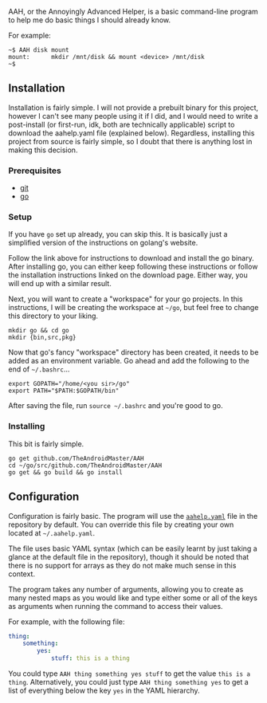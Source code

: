 AAH, or the Annoyingly Advanced Helper, is a basic command-line program to help me do basic things I should already know.

For example:

```
~$ AAH disk mount
mount: 		mkdir /mnt/disk && mount <device> /mnt/disk
~$
```

## Installation

Installation is fairly simple. I will not provide a prebuilt binary for this project, however I can't see many people using it if I did, and I would need to write a post-install (or first-run, idk, both are technically applicable) script to download the aahelp.yaml file (explained below). Regardless, installing this project from source is fairly simple, so I doubt that there is anything lost in making this decision.

### Prerequisites

- [git](https://git-scm.org/downloads)
- [go](https://golang.org/dl/)

### Setup

If you have `go` set up already, you can skip this. It is basically just a simplified version of the instructions on golang's website.

Follow the link above for instructions to download and install the go binary. After installing go, you can either keep following these instructions or follow the installation instructions linked on the download page. Either way, you will end up with a similar result.

Next, you will want to create a "workspace" for your go projects. In this instructions, I will be creating the workspace at `~/go`, but feel free to change this directory to your liking.

```shell
mkdir go && cd go
mkdir {bin,src,pkg}
```

Now that go's fancy "workspace" directory has been created, it needs to be added as an environment variable. Go ahead and add the following to the end of `~/.bashrc`...

```shell
export GOPATH="/home/<you sir>/go"
export PATH="$PATH:$GOPATH/bin"
```

After saving the file, run `source ~/.bashrc` and you're good to go.

### Installing

This bit is fairly simple.

```shell
go get github.com/TheAndroidMaster/AAH
cd ~/go/src/github.com/TheAndroidMaster/AAH
go get && go build && go install
```

## Configuration

Configuration is fairly basic. The program will use the [`aahelp.yaml`](./aahelp.yaml) file in the repository by default. You can override this file by creating your own located at `~/.aahelp.yaml`.

The file uses basic YAML syntax (which can be easily learnt by just taking a glance at the default file in the repository), though it should be noted that there is no support for arrays as they do not make much sense in this context.

The program takes any number of arguments, allowing you to create as many nested maps as you would like and type either some or all of the keys as arguments when running the command to access their values.

For example, with the following file:

```yaml
thing:
    something:
        yes:
            stuff: this is a thing
```

You could type `AAH thing something yes stuff` to get the value `this is a thing`. Alternatively, you could just type `AAH thing something yes` to get a list of everything below the key `yes` in the YAML hierarchy.
